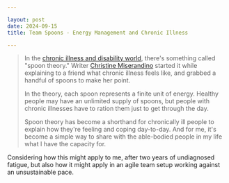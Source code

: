 ```yaml
---

layout: post
date: 2024-09-15
title: Team Spoons - Energy Management and Chronic Illness

---
```


> In the [chronic illness and disability world](https://archive.ph/o/WwKJw/https://www.washingtonpost.com/people/amanda-morris/), there's something called "spoon theory." Writer [Christine Miserandino](https://archive.ph/o/WwKJw/https://butyoudontlooksick.com/articles/written-by-christine/the-spoon-theory/) started it while explaining to a friend what chronic illness feels like, and grabbed a handful of spoons to make her point.
>
> In the theory, each spoon represents a finite unit of energy. Healthy people may have an unlimited supply of spoons, but people with chronic illnesses have to ration them just to get through the day.
>
> Spoon theory has become a shorthand for chronically ill people to explain how they're feeling and coping day-to-day. And for me, it's become a simple way to share with the able-bodied people in my life what I have the capacity for.

Considering how this might apply to me, after two years of undiagnosed fatigue, but also how it might apply in an agile team setup working against an unsustainable pace.

